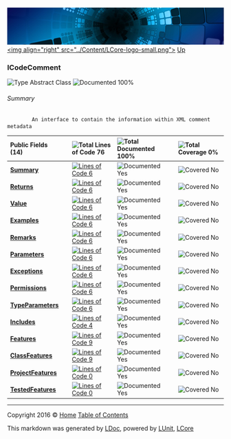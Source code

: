 ![](../Content/LCore-banner-small.png "")
[&lt;img align=&quot;right&quot; src=&quot;../Content/LCore-logo-small.png&quot;&gt;](../../README.md)
[Up](../L.md)

### ICodeComment

![Type Abstract Class](http://b.repl.ca/v1/Type-Abstract%20Class-blue.png "") ![Documented 100%](http://b.repl.ca/v1/Documented-100%25-brightgreen.png "")




###### Summary

            An interface to contain the information within XML comment metadata
            

Public   Fields (14) |  | ![Total Lines of Code 76](http://b.repl.ca/v1/Total%20Lines%20of%20Code-76-blue.png "") | ![Total Documented 100%](http://b.repl.ca/v1/Total%20Documented-100%25-brightgreen.png "") | ![Total Coverage 0%](http://b.repl.ca/v1/Total%20Coverage-0%25-red.png "")
:---  | :---  | :---  | :---  | :--- 
**[Summary](ICodeComment_Summary.md)** |  | [![Lines of Code 6](http://b.repl.ca/v1/Lines%20of%20Code-6-blue.png "")](../Interfaces/ICodeComment.cs#L16) | ![Documented Yes](http://b.repl.ca/v1/Documented-Yes-brightgreen.png "") | ![Covered No](http://b.repl.ca/v1/Covered-No-red.png "")
**[Returns](ICodeComment_Returns.md)** |  | [![Lines of Code 6](http://b.repl.ca/v1/Lines%20of%20Code-6-blue.png "")](../Interfaces/ICodeComment.cs#L21) | ![Documented Yes](http://b.repl.ca/v1/Documented-Yes-brightgreen.png "") | ![Covered No](http://b.repl.ca/v1/Covered-No-red.png "")
**[Value](ICodeComment_Value.md)** |  | [![Lines of Code 6](http://b.repl.ca/v1/Lines%20of%20Code-6-blue.png "")](../Interfaces/ICodeComment.cs#L26) | ![Documented Yes](http://b.repl.ca/v1/Documented-Yes-brightgreen.png "") | ![Covered No](http://b.repl.ca/v1/Covered-No-red.png "")
**[Examples](ICodeComment_Examples.md)** |  | [![Lines of Code 6](http://b.repl.ca/v1/Lines%20of%20Code-6-blue.png "")](../Interfaces/ICodeComment.cs#L31) | ![Documented Yes](http://b.repl.ca/v1/Documented-Yes-brightgreen.png "") | ![Covered No](http://b.repl.ca/v1/Covered-No-red.png "")
**[Remarks](ICodeComment_Remarks.md)** |  | [![Lines of Code 6](http://b.repl.ca/v1/Lines%20of%20Code-6-blue.png "")](../Interfaces/ICodeComment.cs#L36) | ![Documented Yes](http://b.repl.ca/v1/Documented-Yes-brightgreen.png "") | ![Covered No](http://b.repl.ca/v1/Covered-No-red.png "")
**[Parameters](ICodeComment_Parameters.md)** |  | [![Lines of Code 6](http://b.repl.ca/v1/Lines%20of%20Code-6-blue.png "")](../Interfaces/ICodeComment.cs#L41) | ![Documented Yes](http://b.repl.ca/v1/Documented-Yes-brightgreen.png "") | ![Covered No](http://b.repl.ca/v1/Covered-No-red.png "")
**[Exceptions](ICodeComment_Exceptions.md)** |  | [![Lines of Code 6](http://b.repl.ca/v1/Lines%20of%20Code-6-blue.png "")](../Interfaces/ICodeComment.cs#L46) | ![Documented Yes](http://b.repl.ca/v1/Documented-Yes-brightgreen.png "") | ![Covered No](http://b.repl.ca/v1/Covered-No-red.png "")
**[Permissions](ICodeComment_Permissions.md)** |  | [![Lines of Code 6](http://b.repl.ca/v1/Lines%20of%20Code-6-blue.png "")](../Interfaces/ICodeComment.cs#L51) | ![Documented Yes](http://b.repl.ca/v1/Documented-Yes-brightgreen.png "") | ![Covered No](http://b.repl.ca/v1/Covered-No-red.png "")
**[TypeParameters](ICodeComment_TypeParameters.md)** |  | [![Lines of Code 6](http://b.repl.ca/v1/Lines%20of%20Code-6-blue.png "")](../Interfaces/ICodeComment.cs#L56) | ![Documented Yes](http://b.repl.ca/v1/Documented-Yes-brightgreen.png "") | ![Covered No](http://b.repl.ca/v1/Covered-No-red.png "")
**[Includes](ICodeComment_Includes.md)** |  | [![Lines of Code 4](http://b.repl.ca/v1/Lines%20of%20Code-4-blue.png "")](../Interfaces/ICodeComment.cs#L61) | ![Documented Yes](http://b.repl.ca/v1/Documented-Yes-brightgreen.png "") | ![Covered No](http://b.repl.ca/v1/Covered-No-red.png "")
**[Features](ICodeComment_Features.md)** |  | [![Lines of Code 9](http://b.repl.ca/v1/Lines%20of%20Code-9-blue.png "")](../Interfaces/ICodeComment.cs#L68) | ![Documented Yes](http://b.repl.ca/v1/Documented-Yes-brightgreen.png "") | ![Covered No](http://b.repl.ca/v1/Covered-No-red.png "")
**[ClassFeatures](ICodeComment_ClassFeatures.md)** |  | [![Lines of Code 9](http://b.repl.ca/v1/Lines%20of%20Code-9-blue.png "")](../Interfaces/ICodeComment.cs#L72) | ![Documented Yes](http://b.repl.ca/v1/Documented-Yes-brightgreen.png "") | ![Covered No](http://b.repl.ca/v1/Covered-No-red.png "")
**[ProjectFeatures](ICodeComment_ProjectFeatures.md)** |  | [![Lines of Code 0](http://b.repl.ca/v1/Lines%20of%20Code-0-red.png "")](../Interfaces/ICodeComment.cs#L76) | ![Documented Yes](http://b.repl.ca/v1/Documented-Yes-brightgreen.png "") | ![Covered No](http://b.repl.ca/v1/Covered-No-red.png "")
**[TestedFeatures](ICodeComment_TestedFeatures.md)** |  | [![Lines of Code 0](http://b.repl.ca/v1/Lines%20of%20Code-0-red.png "")](../Interfaces/ICodeComment.cs#L80) | ![Documented Yes](http://b.repl.ca/v1/Documented-Yes-brightgreen.png "") | ![Covered No](http://b.repl.ca/v1/Covered-No-red.png "")




---

Copyright 2016 &copy; [Home](../../README.md) [Table of Contents](../../TableOfContents.md)

This markdown was generated by [LDoc](https://github.com/CodeSingularity/LDoc), powered by [LUnit](https://github.com/CodeSingularity/LUnit), [LCore](https://github.com/CodeSingularity/LCore)
